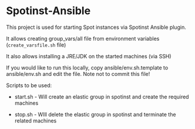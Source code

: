 # Spotinst-Ansible


This project is used for starting Spot instances via Spotinst Ansible plugin.

It allows creating group_vars/all file from environment variables (`create_varsfile.sh` file)

It also allows installing a JRE/JDK on the started machines (via SSH)

If you would like to run this locally, copy ansible/env.sh.template to ansible/env.sh and edit the file. Note not to commit this file!

Scripts to be used:

- start.sh - Will create an elastic group in spotinst and create the required machines

- stop.sh - WIll delete the elastic group in spotinst and terminate the related machines






